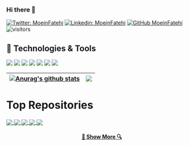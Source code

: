 ### Hi there 👋

<!--
**moeinfatehi/moeinfatehi** is a ✨ _special_ ✨ repository because its `README.md` (this file) appears on your GitHub profile.

Here are some ideas to get you started:

- 🔭 I’m currently working on ...
- 🌱 I’m currently learning ...
- 👯 I’m looking to collaborate on ...
- 🤔 I’m looking for help with ...
- 💬 Ask me about ...
- 📫 How to reach me: ...
- 😄 Pronouns: ...
- ⚡ Fun fact: ...
-->


[![Twitter: MoeinFatehi](https://img.shields.io/twitter/follow/MoeinFatehi?style=social)](https://twitter.com/MoeinFatehi)
[![Linkedin: MoeinFatehi](https://img.shields.io/badge/-MoeinFatehi-blue?style=flat-square&logo=Linkedin&logoColor=white&link=https://www.linkedin.com/in/moein-fatehi-87a35936/)](https://www.linkedin.com/in/moein-fatehi-87a35936/)
[![GitHub MoeinFatehi](https://img.shields.io/github/followers/moeinfatehi?label=follow&style=social)](https://github.com/moeinfatehi)
![visitors](https://visitor-badge.glitch.me/badge?page_id=moeinfatehi)


## 🔧 Technologies & Tools

![](https://img.shields.io/badge/OS-Linux-informational?style=flat&logo=linux&logoColor=white&color=6aa6f8)
![](https://img.shields.io/badge/Editor-VS_Code-informational?style=flat&logo=visual-studio-code&logoColor=white&color=6aa6f8)
![](https://img.shields.io/badge/Code-Python-informational?style=flat&logo=python&logoColor=white&color=6aa6f8)
![](https://img.shields.io/badge/Code-JavaScript-informational?style=flat&logo=javascript&logoColor=white&color=6aa6f8)
![](https://img.shields.io/badge/Code-Rust-informational?style=flat&logo=rust&logoColor=white&color=6aa6f8)
![](https://img.shields.io/badge/Shell-Bash-informational?style=flat&logo=gnu-bash&logoColor=white&color=6aa6f8)
![](https://img.shields.io/badge/Tools-Docker-informational?style=flat&logo=docker&logoColor=white&color=6aa6f8)



| <a href="https://github.com/moeinfatehi/github-readme-stats"><img align="center" src="https://github-readme-stats.vercel.app/api?username=moeinfatehi&show_icons=true&include_all_commits=true&theme=buefy&hide_border=true" alt="Anurag's github stats" /></a> | <a href="https://github.com/moeinfatehi/github-readme-stats"><img align="center" src="https://github-readme-stats.vercel.app/api/top-langs/?username=moeinfatehi&layout=compact&theme=buefy&hide_border=true" /></a> |
| ------------- | ------------- |

# Top Repositories

<a href="https://github.com/moeinfatehi/Backup-Finder">
  <img align="center" src="https://github-readme-stats.vercel.app/api/pin/?username=moeinfatehi&repo=Backup-Finder&theme=buefy" />
</a>
<a href="https://github.com/moeinfatehi/Admin-Panel_Finder">
  <img align="center" src="https://github-readme-stats.vercel.app/api/pin/?username=moeinfatehi&repo=Admin-Panel_Finder&theme=buefy" />
</a>
<a href="https://github.com/moeinfatehi/xss_vulnerability_challenges">
  <img align="center" src="https://github-readme-stats.vercel.app/api/pin/?username=moeinfatehi&repo=xss_vulnerability_challenges&theme=buefy" />
</a>
<a href="https://github.com/moeinfatehi/file_upload_vulnerability_scenarios">
  <img align="center" src="https://github-readme-stats.vercel.app/api/pin/?username=moeinfatehi&repo=file_upload_vulnerability_scenarios&theme=buefy" />
</a>
<a href="https://github.com/moeinfatehi/captcha_logical_bypass_scenarios">
  <img align="center" src="https://github-readme-stats.vercel.app/api/pin/?username=moeinfatehi&repo=captcha_logical_bypass_scenarios&theme=buefy" />
</a>
<h4 align="center">
  <a href="https://github.com/moeinfatehi?tab=repositories" title="Show Repositories">🔎 Show More 🔍</a>
</h4>
